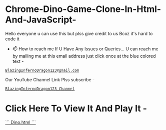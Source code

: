 # Chrome-Dino-Game-Clone-In-Html-And-JavaScript-
Hello everyone u can use this but plss give credit to us Bcoz it's hard to code it 
- 📫 How to reach me If U Have Any Issues or Queries... U can reach me by mailing me at this email address just click once at the blue colored text - <a href="mailto:bibhabbarua@gmail.com">
```
BlazingInfernoDragon123@gmail.com
```
</a>

Our YouTube Channel Link Plss subscribe -
<a href="https://youtube.com/channel/UC94rjmYz21IBREgkLaQ7NVA">
```
BlazingInfernoDragon123 Channel
```
</a>

# Click Here To View It And Play It -

<a href="https://www.chromedino.com/">
```
Dino.html
```
</a>
